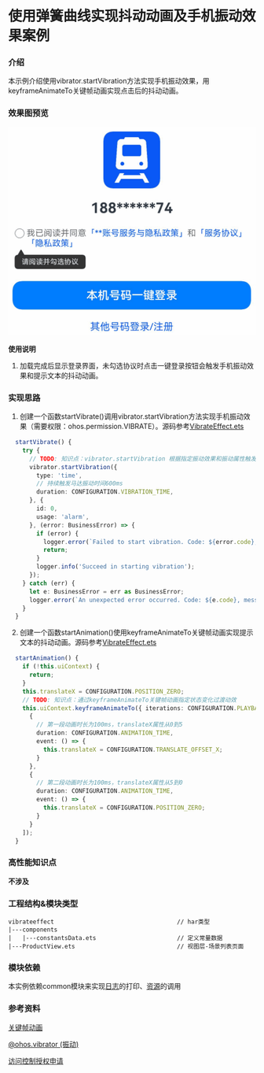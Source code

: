 # 使用弹簧曲线实现抖动动画及手机振动效果案例

### 介绍

本示例介绍使用vibrator.startVibration方法实现手机振动效果，用keyframeAnimateTo关键帧动画实现点击后的抖动动画。

### 效果图预览

![](../../product/entry/src/main/resources/base/media/vibrate_effect.gif)

**使用说明**

1. 加载完成后显示登录界面，未勾选协议时点击一键登录按钮会触发手机振动效果和提示文本的抖动动画。

### 实现思路

1. 创建一个函数startVibrate()调用vibrator.startVibration方法实现手机振动效果（需要权限：ohos.permission.VIBRATE）。源码参考[VibrateEffect.ets](./src/main/ets/VibrateEffect.ets)
```typescript
  startVibrate() {
    try {
      // TODO: 知识点：vibrator.startVibration 根据指定振动效果和振动属性触发马达振动
      vibrator.startVibration({
        type: 'time',
        // 持续触发马达振动时间600ms
        duration: CONFIGURATION.VIBRATION_TIME,
      }, {
        id: 0,
        usage: 'alarm',
      }, (error: BusinessError) => {
        if (error) {
          logger.error(`Failed to start vibration. Code: ${error.code}, message: ${error.message}`);
          return;
        }
        logger.info('Succeed in starting vibration');
      });
    } catch (err) {
      let e: BusinessError = err as BusinessError;
      logger.error(`An unexpected error occurred. Code: ${e.code}, message: ${e.message}`);
    }
  }
  ```
2. 创建一个函数startAnimation()使用keyframeAnimateTo关键帧动画实现提示文本的抖动动画。源码参考[VibrateEffect.ets](./src/main/ets/VibrateEffect.ets)
```typescript
  startAnimation() {
    if (!this.uiContext) {
      return;
    }
    this.translateX = CONFIGURATION.POSITION_ZERO;
    // TODO: 知识点：通过keyframeAnimateTo关键帧动画指定状态变化过渡动效
    this.uiContext.keyframeAnimateTo({ iterations: CONFIGURATION.PLAYBACK_COUNT }, [
      {
        // 第一段动画时长为100ms，translateX属性从0到5
        duration: CONFIGURATION.ANIMATION_TIME,
        event: () => {
          this.translateX = CONFIGURATION.TRANSLATE_OFFSET_X;
        }
      },
      {
        // 第二段动画时长为100ms，translateX属性从5到0
        duration: CONFIGURATION.ANIMATION_TIME,
        event: () => {
          this.translateX = CONFIGURATION.POSITION_ZERO;
        }
      }
    ]);
  }
```
### 高性能知识点

**不涉及**

### 工程结构&模块类型

   ```
   vibrateeffect                                   // har类型
   |---components
   |   |---constantsData.ets                       // 定义常量数据
   |---ProductView.ets                             // 视图层-场景列表页面
   ```

### 模块依赖

本实例依赖common模块来实现[日志](../../common/utils/src/main/ets/log/Logger.ets)的打印、[资源](../../common/utils/src/main/resources/base/element)的调用

### 参考资料

[关键帧动画](https://developer.huawei.com/consumer/cn/doc/harmonyos-references/ts-keyframeanimateto-0000001821000969)

[@ohos.vibrator (振动)](https://developer.huawei.com/consumer/cn/doc/harmonyos-references-V2/js-apis-vibrator-0000001451155026-V2#ZH-CN_TOPIC_0000001574248809__vibrateeffect9)

[访问控制授权申请](https://developer.huawei.com/consumer/cn/doc/harmonyos-guides-V2/accesstoken-guidelines-0000001493744016-V2)